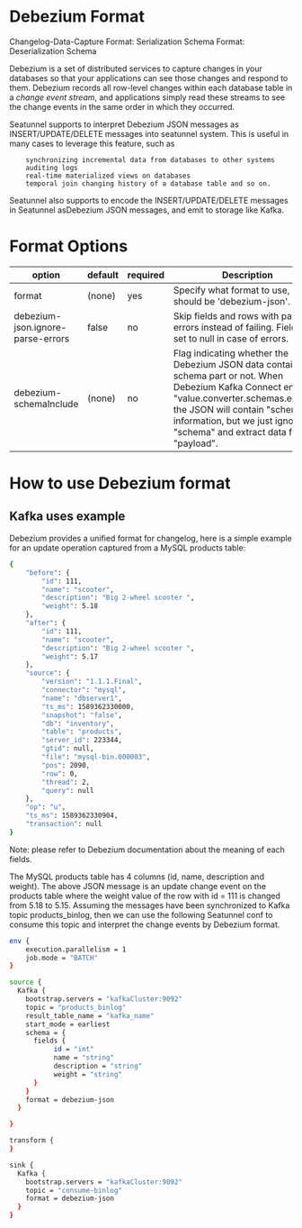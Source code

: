 # Debezium Format

Changelog-Data-Capture Format: Serialization Schema Format: Deserialization Schema

Debezium is a set of distributed services to capture changes in your databases so that your applications can see those changes and respond to them. Debezium records all row-level changes within each database table in a *change event stream*, and applications simply read these streams to see the change events in the same order in which they occurred.

Seatunnel supports to interpret Debezium JSON messages as INSERT/UPDATE/DELETE messages into seatunnel system. This is useful in many cases to leverage this feature, such as

        synchronizing incremental data from databases to other systems
        auditing logs
        real-time materialized views on databases
        temporal join changing history of a database table and so on.

Seatunnel also supports to encode the INSERT/UPDATE/DELETE messages in Seatunnel asDebezium JSON messages, and emit to storage like Kafka.

# Format Options

|              option               | default | required |                                                                                                                         Description                                                                                                                         |
|-----------------------------------|---------|----------|-------------------------------------------------------------------------------------------------------------------------------------------------------------------------------------------------------------------------------------------------------------|
| format                            | (none)  | yes      | Specify what format to use, here should be 'debezium-json'.                                                                                                                                                                                                 |
| debezium-json.ignore-parse-errors | false   | no       | Skip fields and rows with parse errors instead of failing. Fields are set to null in case of errors.                                                                                                                                                        |
| debezium-schemaInclude            | (none)  | no       | Flag indicating whether the Debezium JSON data contains schema part or not. When Debezium Kafka Connect enables "value.converter.schemas.enable", the JSON will contain "schema"  information, but we just ignore "schema" and extract data from "payload". |

# How to use Debezium format

## Kafka uses example

Debezium provides a unified format for changelog, here is a simple example for an update operation captured from a MySQL products table:

```bash
{
	"before": {
		"id": 111,
		"name": "scooter",
		"description": "Big 2-wheel scooter ",
		"weight": 5.18
	},
	"after": {
		"id": 111,
		"name": "scooter",
		"description": "Big 2-wheel scooter ",
		"weight": 5.17
	},
	"source": {
		"version": "1.1.1.Final",
		"connector": "mysql",
		"name": "dbserver1",
		"ts_ms": 1589362330000,
		"snapshot": "false",
		"db": "inventory",
		"table": "products",
		"server_id": 223344,
		"gtid": null,
		"file": "mysql-bin.000003",
		"pos": 2090,
		"row": 0,
		"thread": 2,
		"query": null
	},
	"op": "u",
	"ts_ms": 1589362330904,
	"transaction": null
}
```

Note: please refer to Debezium documentation about the meaning of each fields.

The MySQL products table has 4 columns (id, name, description and weight).
The above JSON message is an update change event on the products table where the weight value of the row with id = 111 is changed from 5.18 to 5.15.
Assuming the messages have been synchronized to Kafka topic products_binlog, then we can use the following Seatunnel conf to consume this topic and interpret the change events by Debezium format.

```bash
env {
    execution.parallelism = 1
    job.mode = "BATCH"
}

source {
  Kafka {
    bootstrap.servers = "kafkaCluster:9092"
    topic = "products_binlog"
    result_table_name = "kafka_name"
    start_mode = earliest
    schema = {
      fields {
           id = "int"
           name = "string"
           description = "string"
           weight = "string"
      }
    }
    format = debezium-json
  }

}

transform {
}

sink {
  Kafka {
    bootstrap.servers = "kafkaCluster:9092"
    topic = "consume-binlog"
    format = debezium-json
  }
}
```

